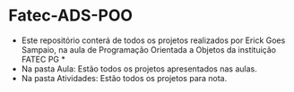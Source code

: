 # Fatec-ADS-POO
* Este repositório  conterá de todos os projetos realizados por  Erick Goes Sampaio, na aula de Programação Orientada a Objetos da instituição FATEC PG *
*
  Na pasta Aula: Estão todos os projetos apresentados nas aulas.
*  
  Na pasta Atividades: Estão todos os projetos para nota.

